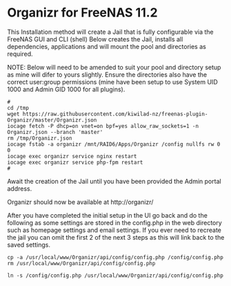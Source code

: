# Organizr for FreeNAS 11.2
This Installation method will create a Jail that is fully configurable via the FreeNAS GUI and CLI (shell) Below creates the Jail, installs all dependencies, applications and will mount the pool and directories as required.

NOTE: Below will need to be amended to suit your pool and directory setup as mine will difer to yours slightly. Ensure the directories also have the correct user:group permissions (mine have been setup to use System UID 1000 and Admin GID 1000 for all plugins).
```
#
cd /tmp
wget https://raw.githubusercontent.com/kiwilad-nz/freenas-plugin-Organizr/master/Organizr.json
iocage fetch -P dhcp=on vnet=on bpf=yes allow_raw_sockets=1 -n Organizr.json --branch 'master'
rm /tmp/Organizr.json
iocage fstab -a organizr /mnt/RAID6/Apps/Organizr /config nullfs rw 0 0
iocage exec organizr service nginx restart
iocage exec organizr service php-fpm restart
#
```
Await the creation of the Jail until you have been provided the Admin portal address.

Organizr should now be available at http://organizr/

After you have completed the initial setup in the UI go back and do the following as some settings are stored in the config.php in the web directory such as homepage settings and email settings. If you ever need to recreate the jail you can omit the first 2 of the next 3 steps as this will link back to the saved settings.

```
cp -a /usr/local/www/Organizr/api/config/config.php /config/config.php
rm /usr/local/www/Organizr/api/config/config.php
```
```
ln -s /config/config.php /usr/local/www/Organizr/api/config/config.php
```
